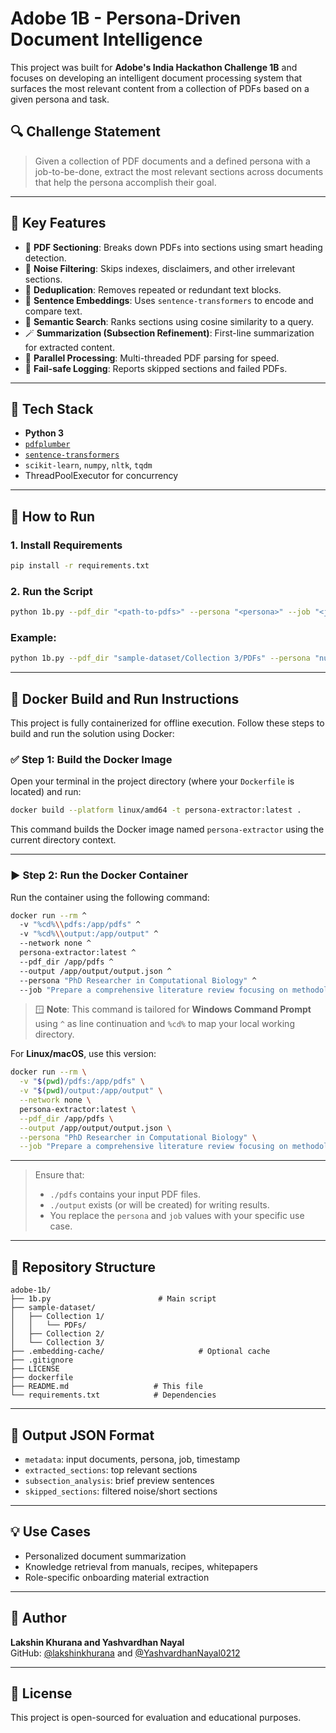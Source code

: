 # Adobe 1B - Persona-Driven Document Intelligence

This project was built for **Adobe's India Hackathon Challenge 1B** and focuses on developing an intelligent document processing system that surfaces the most relevant content from a collection of PDFs based on a given persona and task.

## 🔍 Challenge Statement

> Given a collection of PDF documents and a defined persona with a job-to-be-done, extract the most relevant sections across documents that help the persona accomplish their goal.

---

## 🧠 Key Features

- 📄 **PDF Sectioning**: Breaks down PDFs into sections using smart heading detection.
- 🚫 **Noise Filtering**: Skips indexes, disclaimers, and other irrelevant sections.
- 🔁 **Deduplication**: Removes repeated or redundant text blocks.
- 🧬 **Sentence Embeddings**: Uses `sentence-transformers` to encode and compare text.
- 🔎 **Semantic Search**: Ranks sections using cosine similarity to a query.
- 🪄 **Summarization (Subsection Refinement)**: First-line summarization for extracted content.
- 🧵 **Parallel Processing**: Multi-threaded PDF parsing for speed.
- 🧪 **Fail-safe Logging**: Reports skipped sections and failed PDFs.

---

## 🧰 Tech Stack

- **Python 3**
- [`pdfplumber`](https://github.com/jsvine/pdfplumber)
- [`sentence-transformers`](https://www.sbert.net/)
- `scikit-learn`, `numpy`, `nltk`, `tqdm`
- ThreadPoolExecutor for concurrency

---

## 🚀 How to Run

### 1. Install Requirements

```bash
pip install -r requirements.txt
```

### 2. Run the Script

```bash
python 1b.py --pdf_dir "<path-to-pdfs>" --persona "<persona>" --job "<job-to-be-done>" --output "<output.json>"
```

### Example:

```bash
python 1b.py --pdf_dir "sample-dataset/Collection 3/PDFs" --persona "nutrition-conscious food enthusiast" --job "building a balanced and creative weekly meal plan that includes quick, healthy, and diverse recipes for breakfast, lunch, and dinner" --output "Collection3_output.json"
```
---

## 🐳 Docker Build and Run Instructions

This project is fully containerized for offline execution. Follow these steps to build and run the solution using Docker:

### ✅ Step 1: Build the Docker Image

Open your terminal in the project directory (where your `Dockerfile` is located) and run:

```bash
docker build --platform linux/amd64 -t persona-extractor:latest .
```

This command builds the Docker image named `persona-extractor` using the current directory context.

---

### ▶️ Step 2: Run the Docker Container

Run the container using the following command:

```bash
docker run --rm ^
  -v "%cd%\\pdfs:/app/pdfs" ^
  -v "%cd%\\output:/app/output" ^
  --network none ^
  persona-extractor:latest ^
  --pdf_dir /app/pdfs ^
  --output /app/output/output.json ^
  --persona "PhD Researcher in Computational Biology" ^
  --job "Prepare a comprehensive literature review focusing on methodologies, datasets, and performance benchmarks"
```

> 🪟 **Note**: This command is tailored for **Windows Command Prompt** using `^` as line continuation and `%cd%` to map your local working directory.

For **Linux/macOS**, use this version:

```bash
docker run --rm \
  -v "$(pwd)/pdfs:/app/pdfs" \
  -v "$(pwd)/output:/app/output" \
  --network none \
  persona-extractor:latest \
  --pdf_dir /app/pdfs \
  --output /app/output/output.json \
  --persona "PhD Researcher in Computational Biology" \
  --job "Prepare a comprehensive literature review focusing on methodologies, datasets, and performance benchmarks"
```

---

> Ensure that:
>
> * `./pdfs` contains your input PDF files.
> * `./output` exists (or will be created) for writing results.
> * You replace the `persona` and `job` values with your specific use case.
---

## 📂 Repository Structure

```
adobe-1b/
├── 1b.py                        # Main script
├── sample-dataset/
│   ├── Collection 1/
│   │   └── PDFs/
│   ├── Collection 2/
│   └── Collection 3/
├── .embedding-cache/                     # Optional cache
├── .gitignore                     
├── LICENSE                    
├── dockerfile               
├── README.md                   # This file
└── requirements.txt            # Dependencies
```

---

## 📝 Output JSON Format

- `metadata`: input documents, persona, job, timestamp
- `extracted_sections`: top relevant sections
- `subsection_analysis`: brief preview sentences
- `skipped_sections`: filtered noise/short sections

---

## 💡 Use Cases

- Personalized document summarization
- Knowledge retrieval from manuals, recipes, whitepapers
- Role-specific onboarding material extraction

---

## 👤 Author

**Lakshin Khurana and Yashvardhan Nayal**  
GitHub: [@lakshinkhurana](https://github.com/lakshinkhurana) and [@YashvardhanNayal0212](https://github.com/YashvardhanNayal0212)

---

## 🏁 License

This project is open-sourced for evaluation and educational purposes.

